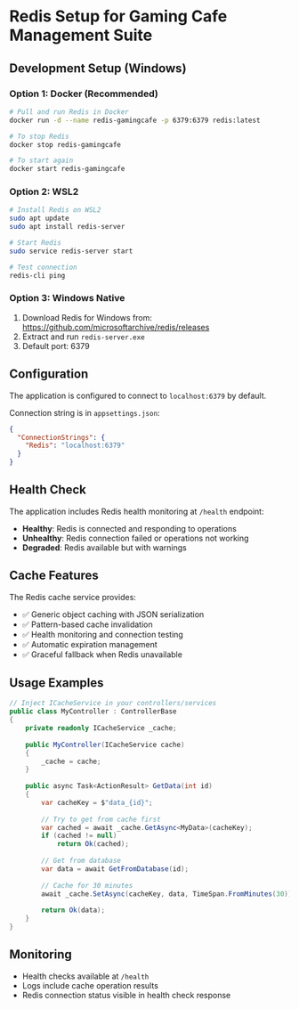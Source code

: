 # Redis Setup for Gaming Cafe Management Suite

## Development Setup (Windows)

### Option 1: Docker (Recommended)
```bash
# Pull and run Redis in Docker
docker run -d --name redis-gamingcafe -p 6379:6379 redis:latest

# To stop Redis
docker stop redis-gamingcafe

# To start again
docker start redis-gamingcafe
```

### Option 2: WSL2
```bash
# Install Redis on WSL2
sudo apt update
sudo apt install redis-server

# Start Redis
sudo service redis-server start

# Test connection
redis-cli ping
```

### Option 3: Windows Native
1. Download Redis for Windows from: https://github.com/microsoftarchive/redis/releases
2. Extract and run `redis-server.exe`
3. Default port: 6379

## Configuration

The application is configured to connect to `localhost:6379` by default.

Connection string is in `appsettings.json`:
```json
{
  "ConnectionStrings": {
    "Redis": "localhost:6379"
  }
}
```

## Health Check

The application includes Redis health monitoring at `/health` endpoint:
- **Healthy**: Redis is connected and responding to operations
- **Unhealthy**: Redis connection failed or operations not working
- **Degraded**: Redis available but with warnings

## Cache Features

The Redis cache service provides:
- ✅ Generic object caching with JSON serialization
- ✅ Pattern-based cache invalidation
- ✅ Health monitoring and connection testing
- ✅ Automatic expiration management
- ✅ Graceful fallback when Redis unavailable

## Usage Examples

```csharp
// Inject ICacheService in your controllers/services
public class MyController : ControllerBase
{
    private readonly ICacheService _cache;
    
    public MyController(ICacheService cache)
    {
        _cache = cache;
    }
    
    public async Task<ActionResult> GetData(int id)
    {
        var cacheKey = $"data_{id}";
        
        // Try to get from cache first
        var cached = await _cache.GetAsync<MyData>(cacheKey);
        if (cached != null)
            return Ok(cached);
        
        // Get from database
        var data = await GetFromDatabase(id);
        
        // Cache for 30 minutes
        await _cache.SetAsync(cacheKey, data, TimeSpan.FromMinutes(30));
        
        return Ok(data);
    }
}
```

## Monitoring

- Health checks available at `/health`
- Logs include cache operation results
- Redis connection status visible in health check response
